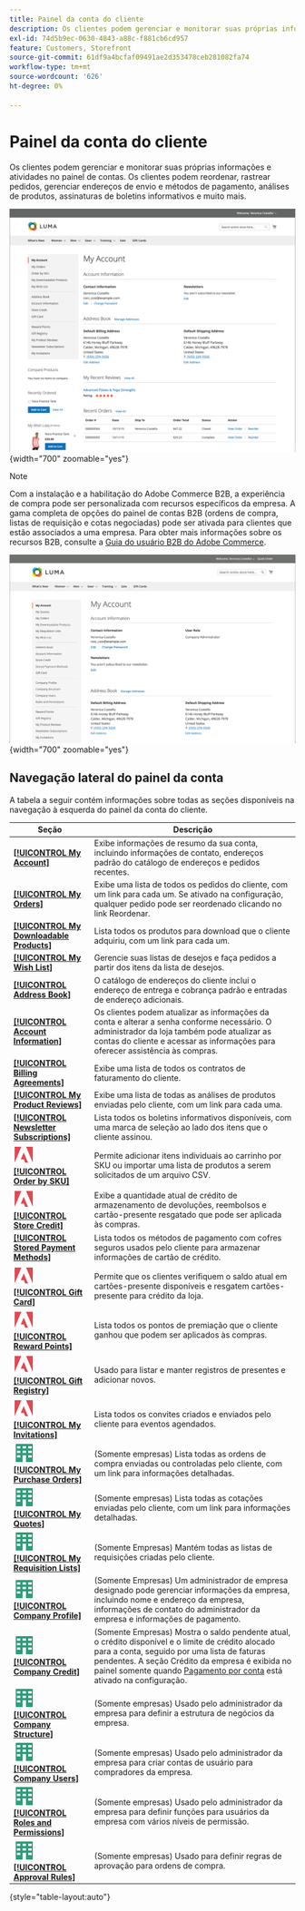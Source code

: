 ```yaml
---
title: Painel da conta do cliente
description: Os clientes podem gerenciar e monitorar suas próprias informações e atividades no Painel de contas do cliente.
exl-id: 74d5b9ec-0630-4843-a88c-f881cb6cd957
feature: Customers, Storefront
source-git-commit: 61df9a4bcfaf09491ae2d353478ceb281082fa74
workflow-type: tm+mt
source-wordcount: '626'
ht-degree: 0%

---
```


# Painel da conta do cliente

Os clientes podem gerenciar e monitorar suas próprias informações e atividades no painel de contas. Os clientes podem reordenar, rastrear pedidos, gerenciar endereços de envio e métodos de pagamento, análises de produtos, assinaturas de boletins informativos e muito mais.

![Painel de conta na loja](assets/customer-account-dashboard.png){width="700" zoomable="yes"}

>[!NOTE]
>
> Com a instalação e a habilitação do Adobe Commerce B2B, a experiência de compra pode ser personalizada com recursos específicos da empresa. A gama completa de opções do painel de contas B2B (ordens de compra, listas de requisição e cotas negociadas) pode ser ativada para clientes que estão associados a uma empresa. Para obter mais informações sobre os recursos B2B, consulte a [Guia do usuário B2B do Adobe Commerce](../b2b/introduction.md).

![Painel de conta da empresa na loja](assets/company-admin-account-dashboard.png){width="700" zoomable="yes"}

## Navegação lateral do painel da conta

A tabela a seguir contém informações sobre todas as seções disponíveis na navegação à esquerda do painel da conta do cliente.

| Seção | Descrição |
|------------------------------------------------------------------------------------------------------------------------------------------------------|----------------------------------------------------------------------------------------------------------------------------------------------------------------------------------------------------------------------------------------------------------------------------------------------------------------------------------------------------------------|
| [**[!UICONTROL My Account]**](../customers/account-dashboard-my-account.md) | Exibe informações de resumo da sua conta, incluindo informações de contato, endereços padrão do catálogo de endereços e pedidos recentes. |
| [**[!UICONTROL My Orders]**](../stores-purchase/orders-storefront.md#view-recently-ordered-products) | Exibe uma lista de todos os pedidos do cliente, com um link para cada um. Se ativado na configuração, qualquer pedido pode ser reordenado clicando no link Reordenar. |
| [**[!UICONTROL My Downloadable Products]**](../catalog/product-create-downloadable.md#storefront-experience) | Lista todos os produtos para download que o cliente adquiriu, com um link para cada um. |
| [**[!UICONTROL My Wish List]**](../stores-purchase/wishlist-storefront.md) | Gerencie suas listas de desejos e faça pedidos a partir dos itens da lista de desejos. |
| [**[!UICONTROL Address Book]**](../customers/account-dashboard-address-book.md) | O catálogo de endereços do cliente inclui o endereço de entrega e cobrança padrão e entradas de endereço adicionais. |
| [**[!UICONTROL Account Information]**](../customers/account-dashboard-account-information.md) | Os clientes podem atualizar as informações da conta e alterar a senha conforme necessário. O administrador da loja também pode atualizar as contas do cliente e acessar as informações para oferecer assistência às compras. |
| [**[!UICONTROL Billing Agreements]**](../stores-purchase/paypal-billing-agreements.md#storefront-experience) | Exibe uma lista de todos os contratos de faturamento do cliente. |
| [**[!UICONTROL My Product Reviews]**](../merchandising-promotions/product-reviews.md#product-reviews-on-the-storefront) | Exibe uma lista de todas as análises de produtos enviadas pelo cliente, com um link para cada uma. |
| [**[!UICONTROL Newsletter Subscriptions]**](../merchandising-promotions/newsletters.md) | Lista todos os boletins informativos disponíveis, com uma marca de seleção ao lado dos itens que o cliente assinou. |
| ![Adobe Commerce](../assets/adobe-logo.svg) [**[!UICONTROL Order by SKU]**](../stores-purchase/order-by-sku.md#order-by-sku-from-a-customer-account) | Permite adicionar itens individuais ao carrinho por SKU ou importar uma lista de produtos a serem solicitados de um arquivo CSV. |
| ![Adobe Commerce](../assets/adobe-logo.svg) [**[!UICONTROL Store Credit]**](../customers/account-dashboard-store-credit.md) | Exibe a quantidade atual de crédito de armazenamento de devoluções, reembolsos e cartão-presente resgatado que pode ser aplicada às compras. |
| [**[!UICONTROL Stored Payment Methods]**](../stores-purchase/stored-payment-methods.md) | Lista todos os métodos de pagamento com cofres seguros usados pelo cliente para armazenar informações de cartão de crédito. |
| ![Adobe Commerce](../assets/adobe-logo.svg) [**[!UICONTROL Gift Card]**](../catalog/product-gift-card-create.md) | Permite que os clientes verifiquem o saldo atual em cartões-presente disponíveis e resgatem cartões-presente para crédito da loja. |
| ![Adobe Commerce](../assets/adobe-logo.svg) [**[!UICONTROL Reward Points]**](../merchandising-promotions/rewards-loyalty.md) | Lista todos os pontos de premiação que o cliente ganhou que podem ser aplicados às compras. |
| ![Adobe Commerce](../assets/adobe-logo.svg) [**[!UICONTROL Gift Registry]**](../merchandising-promotions/gift-registries.md) | Usado para listar e manter registros de presentes e adicionar novos. |
| ![Adobe Commerce](../assets/adobe-logo.svg) [**[!UICONTROL My Invitations]**](../merchandising-promotions/invitations.md) | Lista todos os convites criados e enviados pelo cliente para eventos agendados. |
| ![Adobe Commerce B2B](../assets/b2b.svg) [**[!UICONTROL My Purchase Orders]**](../b2b/account-dashboard-my-purchase-orders.md) | (Somente empresas) Lista todas as ordens de compra enviadas ou controladas pelo cliente, com um link para informações detalhadas. |
| ![Adobe Commerce B2B](../assets/b2b.svg) [**[!UICONTROL My Quotes]**](../b2b/account-dashboard-my-quotes.md) | (Somente empresas) Lista todas as cotações enviadas pelo cliente, com um link para informações detalhadas. |
| ![Adobe Commerce B2B](../assets/b2b.svg) [**[!UICONTROL My Requisition Lists]**](../b2b/account-dashboard-requisition-lists-manage.md) | (Somente Empresas) Mantém todas as listas de requisições criadas pelo cliente. |
| ![Adobe Commerce B2B](../assets/b2b.svg) [**[!UICONTROL Company Profile]**](../b2b/account-company-manage.md#update-a-company-profile) | (Somente Empresas) Um administrador de empresa designado pode gerenciar informações da empresa, incluindo nome e endereço da empresa, informações de contato do administrador da empresa e informações de pagamento. |
| ![Adobe Commerce B2B](../assets/b2b.svg) [**[!UICONTROL Company Credit]**](../b2b/credit-company.md#storefront-credit-information) | (Somente Empresas) Mostra o saldo pendente atual, o crédito disponível e o limite de crédito alocado para a conta, seguido por uma lista de faturas pendentes. A seção Crédito da empresa é exibida no painel somente quando [Pagamento por conta](../b2b/enable-basic-features.md#configure-payment-on-account) está ativado na configuração. |
| ![Adobe Commerce B2B](../assets/b2b.svg) [**[!UICONTROL Company Structure]**](../b2b/account-company-structure.md) | (Somente empresas) Usado pelo administrador da empresa para definir a estrutura de negócios da empresa. |
| ![Adobe Commerce B2B](../assets/b2b.svg) [**[!UICONTROL Company Users]**](../b2b/account-company-users.md) | (Somente empresas) Usado pelo administrador da empresa para criar contas de usuário para compradores da empresa. |
| ![Adobe Commerce B2B](../assets/b2b.svg) [**[!UICONTROL Roles and Permissions]**](../b2b/account-company-roles-permissions.md) | (Somente empresas) Usado pelo administrador da empresa para definir funções para usuários da empresa com vários níveis de permissão. |
| ![Adobe Commerce B2B](../assets/b2b.svg) [**[!UICONTROL Approval Rules]**](../b2b/account-dashboard-approval-rules.md) | (Somente empresas) Usado para definir regras de aprovação para ordens de compra. |

{style="table-layout:auto"}
